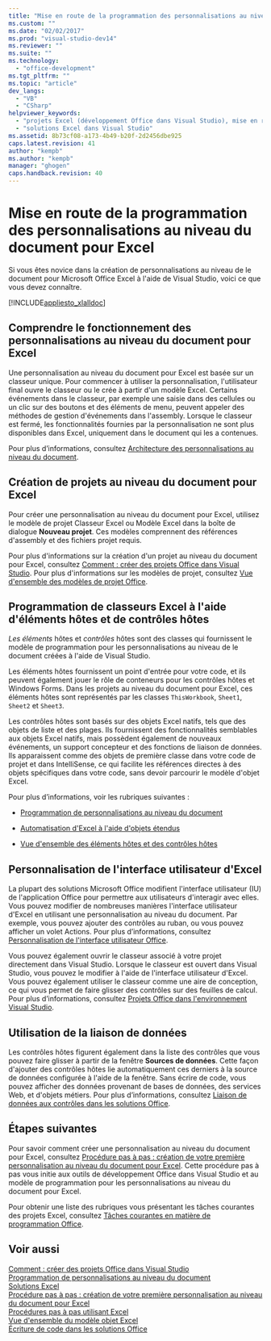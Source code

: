 ```yaml
---
title: "Mise en route de la programmation des personnalisations au niveau du document pour Excel | Microsoft Docs"
ms.custom: ""
ms.date: "02/02/2017"
ms.prod: "visual-studio-dev14"
ms.reviewer: ""
ms.suite: ""
ms.technology: 
  - "office-development"
ms.tgt_pltfrm: ""
ms.topic: "article"
dev_langs: 
  - "VB"
  - "CSharp"
helpviewer_keywords: 
  - "projets Excel (développement Office dans Visual Studio), mise en route"
  - "solutions Excel dans Visual Studio"
ms.assetid: 8b73cf08-a173-4b49-b20f-2d2456dbe925
caps.latest.revision: 41
author: "kempb"
ms.author: "kempb"
manager: "ghogen"
caps.handback.revision: 40
---
```

# Mise en route de la programmation des personnalisations au niveau du document pour Excel
  Si vous êtes novice dans la création de personnalisations au niveau de le document pour Microsoft Office Excel à l'aide de Visual Studio, voici ce que vous devez connaître.  
  
 [!INCLUDE[appliesto_xlalldoc](../vsto/includes/appliesto-xlalldoc-md.md)]  
  
## Comprendre le fonctionnement des personnalisations au niveau du document pour Excel  
 Une personnalisation au niveau du document pour Excel est basée sur un classeur unique.  Pour commencer à utiliser la personnalisation, l'utilisateur final ouvre le classeur ou le crée à partir d'un modèle Excel.  Certains événements dans le classeur, par exemple une saisie dans des cellules ou un clic sur des boutons et des éléments de menu, peuvent appeler des méthodes de gestion d'événements dans l'assembly.  Lorsque le classeur est fermé, les fonctionnalités fournies par la personnalisation ne sont plus disponibles dans Excel, uniquement dans le document qui les a contenues.  
  
 Pour plus d’informations, consultez [Architecture des personnalisations au niveau du document](../vsto/architecture-of-document-level-customizations.md).  
  
## Création de projets au niveau du document pour Excel  
 Pour créer une personnalisation au niveau du document pour Excel, utilisez le modèle de projet Classeur Excel ou Modèle Excel dans la boîte de dialogue **Nouveau projet**.  Ces modèles comprennent des références d'assembly et des fichiers projet requis.  
  
 Pour plus d'informations sur la création d'un projet au niveau du document pour Excel, consultez [Comment : créer des projets Office dans Visual Studio](../vsto/how-to-create-office-projects-in-visual-studio.md).  Pour plus d'informations sur les modèles de projet, consultez [Vue d'ensemble des modèles de projet Office](../vsto/office-project-templates-overview.md).  
  
## Programmation de classeurs Excel à l'aide d'éléments hôtes et de contrôles hôtes  
 *Les éléments* hôtes et *contrôles* hôtes sont des classes qui fournissent le modèle de programmation pour les personnalisations au niveau de le document créées à l'aide de Visual Studio.  
  
 Les éléments hôtes fournissent un point d'entrée pour votre code, et ils peuvent également jouer le rôle de conteneurs pour les contrôles hôtes et Windows Forms.  Dans les projets au niveau du document pour Excel, ces éléments hôtes sont représentés par les classes `ThisWorkbook`, `Sheet1`, `Sheet2` et `Sheet3`.  
  
 Les contrôles hôtes sont basés sur des objets Excel natifs, tels que des objets de liste et des plages.  Ils fournissent des fonctionnalités semblables aux objets Excel natifs, mais possèdent également de nouveaux événements, un support concepteur et des fonctions de liaison de données.  Ils apparaissent comme des objets de première classe dans votre code de projet et dans IntelliSense, ce qui facilite les références directes à des objets spécifiques dans votre code, sans devoir parcourir le modèle d'objet Excel.  
  
 Pour plus d’informations, voir les rubriques suivantes :  
  
-   [Programmation de personnalisations au niveau du document](../vsto/programming-document-level-customizations.md)  
  
-   [Automatisation d'Excel à l'aide d'objets étendus](../vsto/automating-excel-by-using-extended-objects.md)  
  
-   [Vue d'ensemble des éléments hôtes et des contrôles hôtes](../vsto/host-items-and-host-controls-overview.md)  
  
## Personnalisation de l'interface utilisateur d'Excel  
 La plupart des solutions Microsoft Office modifient l'interface utilisateur \(IU\) de l'application Office pour permettre aux utilisateurs d'interagir avec elles.  Vous pouvez modifier de nombreuses manières l'interface utilisateur d'Excel en utilisant une personnalisation au niveau du document.  Par exemple, vous pouvez ajouter des contrôles au ruban, ou vous pouvez afficher un volet Actions.  Pour plus d’informations, consultez [Personnalisation de l'interface utilisateur Office](../vsto/office-ui-customization.md).  
  
 Vous pouvez également ouvrir le classeur associé à votre projet directement dans Visual Studio.  Lorsque le classeur est ouvert dans Visual Studio, vous pouvez le modifier à l'aide de l'interface utilisateur d'Excel.  Vous pouvez également utiliser le classeur comme une aire de conception, ce qui vous permet de faire glisser des contrôles sur des feuilles de calcul.  Pour plus d’informations, consultez [Projets Office dans l'environnement Visual Studio](../vsto/office-projects-in-the-visual-studio-environment.md).  
  
## Utilisation de la liaison de données  
 Les contrôles hôtes figurent également dans la liste des contrôles que vous pouvez faire glisser à partir de la fenêtre **Sources de données**.  Cette façon d'ajouter des contrôles hôtes lie automatiquement ces derniers à la source de données configurée à l'aide de la fenêtre.  Sans écrire de code, vous pouvez afficher des données provenant de bases de données, des services Web, et d'objets métiers.  Pour plus d’informations, consultez [Liaison de données aux contrôles dans les solutions Office](../vsto/binding-data-to-controls-in-office-solutions.md).  
  
## Étapes suivantes  
 Pour savoir comment créer une personnalisation au niveau du document pour Excel, consultez [Procédure pas à pas : création de votre première personnalisation au niveau du document pour Excel](../vsto/walkthrough-creating-your-first-document-level-customization-for-excel.md).  Cette procédure pas à pas vous initie aux outils de développement Office dans Visual Studio et au modèle de programmation pour les personnalisations au niveau du document pour Excel.  
  
 Pour obtenir une liste des rubriques vous présentant les tâches courantes des projets Excel, consultez [Tâches courantes en matière de programmation Office](../vsto/common-tasks-in-office-programming.md).  
  
## Voir aussi  
 [Comment : créer des projets Office dans Visual Studio](../vsto/how-to-create-office-projects-in-visual-studio.md)   
 [Programmation de personnalisations au niveau du document](../vsto/programming-document-level-customizations.md)   
 [Solutions Excel](../vsto/excel-solutions.md)   
 [Procédure pas à pas : création de votre première personnalisation au niveau du document pour Excel](../vsto/walkthrough-creating-your-first-document-level-customization-for-excel.md)   
 [Procédures pas à pas utilisant Excel](../vsto/walkthroughs-using-excel.md)   
 [Vue d'ensemble du modèle objet Excel](../vsto/excel-object-model-overview.md)   
 [Écriture de code dans les solutions Office](../vsto/writing-code-in-office-solutions.md)  
  
  